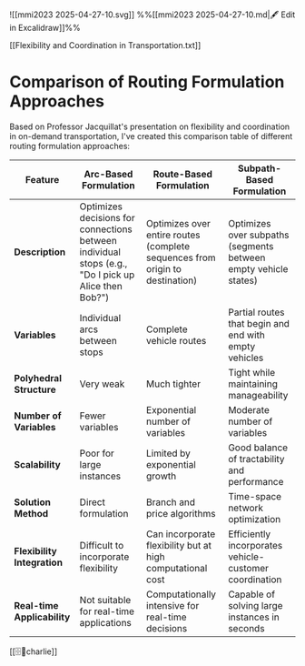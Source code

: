 ![[mmi2023 2025-04-27-10.svg]]
%%[[mmi2023 2025-04-27-10.md|🖋 Edit in Excalidraw]]%%

[[Flexibility and Coordination in Transportation.txt]]

# Comparison of Routing Formulation Approaches

Based on Professor Jacquillat's presentation on flexibility and coordination in on-demand transportation, I've created this comparison table of different routing formulation approaches:

| Feature                     | Arc-Based Formulation                                                                               | Route-Based Formulation                                                      | Subpath-Based Formulation                                       |
| --------------------------- | --------------------------------------------------------------------------------------------------- | ---------------------------------------------------------------------------- | --------------------------------------------------------------- |
| **Description**             | Optimizes decisions for connections between individual stops (e.g., "Do I pick up Alice then Bob?") | Optimizes over entire routes (complete sequences from origin to destination) | Optimizes over subpaths (segments between empty vehicle states) |
| **Variables**               | Individual arcs between stops                                                                       | Complete vehicle routes                                                      | Partial routes that begin and end with empty vehicles           |
| **Polyhedral Structure**    | Very weak                                                                                           | Much tighter                                                                 | Tight while maintaining manageability                           |
| **Number of Variables**     | Fewer variables                                                                                     | Exponential number of variables                                              | Moderate number of variables                                    |
| **Scalability**             | Poor for large instances                                                                            | Limited by exponential growth                                                | Good balance of tractability and performance                    |
| **Solution Method**         | Direct formulation                                                                                  | Branch and price algorithms                                                  | Time-space network optimization                                 |
| **Flexibility Integration** | Difficult to incorporate flexibility                                                                | Can incorporate flexibility but at high computational cost                   | Efficiently incorporates vehicle-customer coordination          |
| **Real-time Applicability** | Not suitable for real-time applications                                                             | Computationally intensive for real-time decisions                            | Capable of solving large instances in seconds                   |

[[🗄️🧠charlie]]